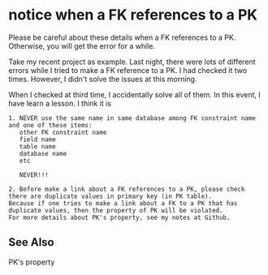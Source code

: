# notice when a FK references to a PK
Please be careful about these details when a FK references to a PK. Otherwise, you will get the error for a while.

Take my recent project as example. Last night, there were lots of different errors while I tried to make a FK reference to a PK. 
I had checked it two times. However, I didn't solve the issues at this morning.

When I checked at third time, I accidentally solve all of them. In this event, I have learn a lesson. I think it is

    1. NEVER use the same name in same database among FK constraint name and one of these items:
       other FK constraint name
       field name
       table name 
       database name
       etc
       
       NEVER!!!
       
    2. Before make a link about a FK references to a PK, please check there are duplicate values in primary key (in PK table).
    Because if one tries to make a link about a FK to a PK that has duplicate values, then the property of PK will be violated.
    For more details about PK's property, see my notes at Github.

## See Also
PK's property
    
    
    
    
